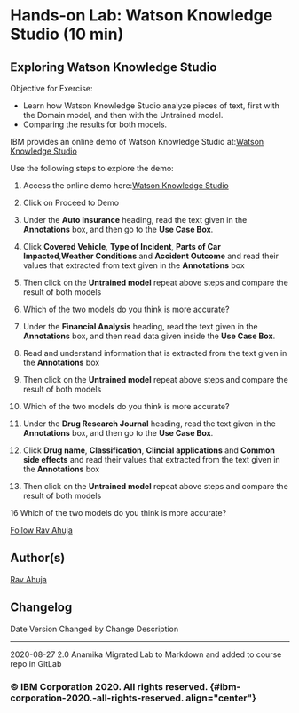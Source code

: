 
<!-- ![](./Watson%20Natural%20Language%20Understanding.md_files/IDSNlogo.png){width="200"
height="200"} -->

Hands-on Lab: Watson Knowledge Studio (10 min)
============================================================

Exploring Watson Knowledge Studio
-----------------------------------------------

Objective for Exercise:

-   Learn how Watson Knowledge Studio analyze pieces of text, first with the Domain model, and then with the Untrained model.
-   Comparing the results for both models.

IBM provides an online demo of Watson Knowledge Studio at:[Watson Knowledge Studio](https://www.ibm.com/demos/live/watson-knowledge-studio/self-service)

Use the following steps to explore the demo:

1.  Access the online demo here:[Watson Knowledge Studio](https://www.ibm.com/demos/live/watson-knowledge-studio/self-service)
    
2.  Click on Proceed to Demo    

3.  Under the **Auto Insurance** heading, read
    the text given in the **Annotations** box, and then go to the **Use Case Box**.


4.  Click **Covered Vehicle**, **Type of Incident**, **Parts of Car Impacted**,**Weather Conditions** and **Accident Outcome** and read their values that extracted from text given in the **Annotations** box


5.  Then click on the **Untrained model** repeat above steps and compare the result of both models

6.  Which of the two models do you think is more accurate?

7.  Under the **Financial Analysis** heading, read
    the text given in the **Annotations** box, and then read data given inside the **Use Case Box**.


8.  Read and understand information that is extracted from the text given in the **Annotations** box


10.  Then click on the **Untrained model** repeat above steps and compare the result of both models

12.  Which of the two models do you think is more accurate?

13.  Under the **Drug Research Journal** heading, read
    the text given in the **Annotations** box, and then go to the **Use Case Box**.


14.  Click **Drug name**, **Classification**, **Clincial applications** and **Common side effects** and read their values that extracted from the text given in the **Annotations** box


15.  Then click on the **Untrained model** repeat above steps and compare the result of both models

16   Which of the two models do you think is more accurate?


[Follow Rav
Ahuja](https://twitter.com/ravahuja?utm_medium=Exinfluencer&utm_source=Exinfluencer&utm_content=000026UJ&utm_term=10006555&utm_id=NA-SkillsNetwork-Channel-SkillsNetworkCoursesIBMDeveloperSkillsNetworkAI0103ENSkillsNetwork20648538-2022-01-01)

Author(s)
---------

[Rav
Ahuja](https://www.linkedin.com/in/ravahuja/?utm_medium=Exinfluencer&utm_source=Exinfluencer&utm_content=000026UJ&utm_term=10006555&utm_id=NA-SkillsNetwork-Channel-SkillsNetworkCoursesIBMDeveloperSkillsNetworkAI0103ENSkillsNetwork20648538-2022-01-01)

Changelog
---------

  Date         Version   Changed by   Change Description
  ------------ --------- ------------ -------------------------------------------------------------
  2020-08-27   2.0       Anamika      Migrated Lab to Markdown and added to course repo in GitLab
                                      
                                      

### © IBM Corporation 2020. All rights reserved. {#ibm-corporation-2020.-all-rights-reserved. align="center"}

### 
